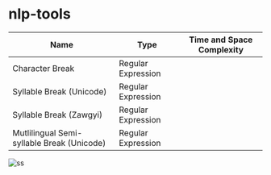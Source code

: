 # nlp-tools

 Name | Type | Time and Space Complexity
| ------------- | ------------- |------------- |
Character Break| Regular Expression |
Syllable Break (Unicode)| Regular Expression |
Syllable Break (Zawgyi)| Regular Expression |
Mutlilingual Semi-syllable Break (Unicode)| Regular Expression|
![ss](https://github.com/SaPhyoThuHtet/nlp-tools/blob/main/images/Screenshot%20from%202021-07-27%2016-52-42.png "Current Version")

